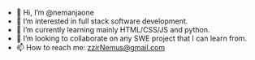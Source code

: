 - 👋 Hi, I’m @nemanjaone
- 👀 I’m interested in full stack software development.
- 🌱 I’m currently learning mainly HTML/CSS/JS and python.
- 💞️ I’m looking to collaborate on any SWE project that I can learn from.
- 📫 How to reach me: zzirNemus@gmail.com

<!---
nemanjaone/nemanjaone is a ✨ special ✨ repository because its `README.md` (this file) appears on your GitHub profile.
You can click the Preview link to take a look at your changes.
--->
